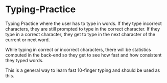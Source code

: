 # Typing-Practice

Typing Practice where the user has to type in words. If they type incorrect characters, they are still prompted to type in the correct character.
If they type in a correct character, they get to type in the next character of the current or next word.
 
While typing in correct or incorrect characters, there will be statistics computed in the back-end so they get to see how fast and how consistent they
typed words.
 
This is a general way to learn fast 10-finger typing and should be used as this.
 